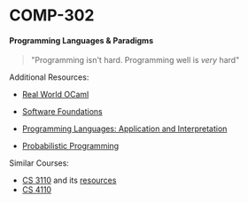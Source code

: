 # COMP-302
#### Programming Languages &amp; Paradigms

> "Programming isn't hard. Programming well is _very_ hard"

Additional Resources:

- [Real World OCaml](https://dev.realworldocaml.org/)

- [Software Foundations](https://softwarefoundations.cis.upenn.edu/)

- [Programming Languages: Application and Interpretation](http://cs.brown.edu/~sk/Publications/Books/ProgLangs/2007-04-26/)

- [Probabilistic Programming](http://adriansampson.net/doc/ppl.html)

Similar Courses:

- [CS 3110](https://www.cs.cornell.edu/courses/cs3110/2019sp/textbook/intro/3110.html) and its [resources](https://github.com/cs3110/materials-2019fa)
- [CS 4110](https://www.cs.cornell.edu/courses/cs4110/2018fa/resources.html)